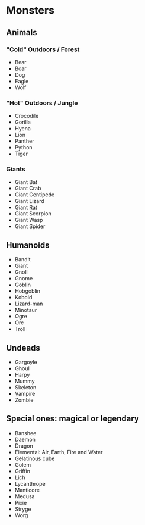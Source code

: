 <!-- SPDX-Copyright-Text: © 2023 CHiPs44 <chips44@gmail.com> -->
<!-- SPDX-License-Identifier: CC-BY-SA-4.0 -->

# Monsters

## Animals

### "Cold" Outdoors / Forest

- Bear
- Boar
- Dog
- Eagle
- Wolf

### "Hot" Outdoors / Jungle

- Crocodile
- Gorilla
- Hyena
- Lion
- Panther
- Python
- Tiger

### Giants

- Giant Bat
- Giant Crab
- Giant Centipede
- Giant Lizard
- Giant Rat
- Giant Scorpion
- Giant Wasp
- Giant Spider

## Humanoids

- Bandit
- Giant
- Gnoll
- Gnome
- Goblin
- Hobgoblin
- Kobold
- Lizard-man
- Minotaur
- Ogre
- Orc
- Troll

## Undeads

- Gargoyle
- Ghoul
- Harpy
- Mummy
- Skeleton
- Vampire
- Zombie

## Special ones: magical or legendary

- Banshee
- Daemon
- Dragon
- Elemental: Air, Earth, Fire and Water
- Gelatinous cube
- Golem
- Griffin
- Lich
- Lycanthrope
- Manticore
- Medusa
- Pixie
- Stryge
- Worg

